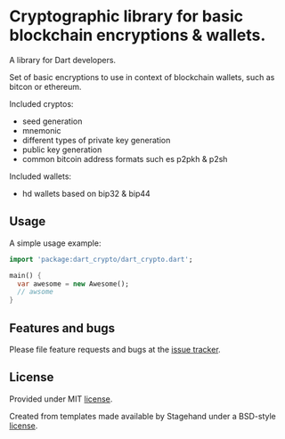 # Cryptographic library for basic blockchain encryptions & wallets.

A library for Dart developers.

Set of basic encryptions to use in context of blockchain wallets, such as bitcon or ethereum.

Included cryptos:

* seed generation
* mnemonic
* different types of private key generation
* public key generation
* common bitcoin address formats such es p2pkh & p2sh

Included wallets:

* hd wallets based on bip32 & bip44


## Usage

A simple usage example:

```dart
import 'package:dart_crypto/dart_crypto.dart';

main() {
  var awesome = new Awesome();
  // awsome
}
```

## Features and bugs

Please file feature requests and bugs at the [issue tracker][tracker].

[tracker]: https://github.com/steidler-eu/dart_crypto/issues

## License

Provided under MIT [license](https://github.com/steidler-eu/dart_crypto/blob/main/LICENSE).

Created from templates made available by Stagehand under a BSD-style
[license](https://github.com/dart-lang/stagehand/blob/master/LICENSE).
